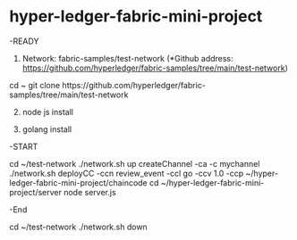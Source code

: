 # hyper-ledger-fabric-mini-project

-READY
1. Network: fabric-samples/test-network
(*Github address: https://github.com/hyperledger/fabric-samples/tree/main/test-network)

<bash shell----->
 cd ~
git clone https://github.com/hyperledger/fabric-samples/tree/main/test-network
<bash shell done ------>

2. node js install

3. golang install





-START

<bash shell----->
cd ~/test-network
./network.sh up createChannel -ca -c mychannel
./network.sh deployCC -ccn review_event -ccl go -ccv 1.0 -ccp ~/hyper-ledger-fabric-mini-project/chaincode
cd ~/hyper-ledger-fabric-mini-project/server
node server.js





-End

<bash shell------>
cd ~/test-network
./network.sh down
<bash shell done--->
